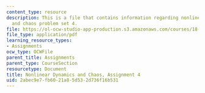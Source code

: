 ```yaml
---
content_type: resource
description: This is a file that contains information regarding nonlinear dynamics
  and chaos problem set 4.
file: https://ol-ocw-studio-app-production.s3.amazonaws.com/courses/18-385j-nonlinear-dynamics-and-chaos-fall-2014/2abec9e7fb6021a85d532d736f16b531_MIT18_385JF14_Pset4.pdf
file_type: application/pdf
learning_resource_types:
- Assignments
ocw_type: OCWFile
parent_title: Assignments
parent_type: CourseSection
resourcetype: Document
title: Nonlinear Dynamics and Chaos, Assignment 4
uid: 2abec9e7-fb60-21a8-5d53-2d736f16b531
---
```

